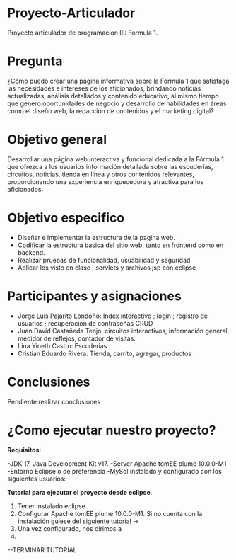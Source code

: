# Proyecto-Articulador
Proyecto articulador de programacion III: Formula 1.

# Pregunta 

¿Cómo puedo crear una página informativa sobre la Fórmula 1 que satisfaga las necesidades e intereses de los aficionados, brindando noticias actualizadas, análisis detallados y contenido educativo, al mismo tiempo que genero oportunidades de negocio y desarrollo de habilidades en áreas como el diseño web, la redacción de contenidos y el marketing digital?

# Objetivo general
Desarrollar una página web interactiva y funcional dedicada a la Fórmula 1 que ofrezca a los usuarios información detallada sobre las escuderías, circuitos, noticias, tienda en línea y otros contenidos relevantes, proporcionando una experiencia enriquecedora y atractiva para los aficionados.

# Objetivo especifico
- Diseñar e implementar la estructura de la pagina web.
- Codificar la estructura basica del sitio web, tanto en frontend como en backend.
- Realizar pruebas de funcionalidad, usuabilidad y seguridad.
- Aplicar los visto en clase , servlets y archivos jsp con eclipse 

# Participantes y asignaciones
- Jorge Luis Pajarito Londoño: Index interactivo ; login ; registro de usuarios ; recuperacion de contraseñas CRUD
- Juan David Castañeda Tenjo: circuitos interactivos, información general, medidor de reflejos, contador de visitas.
- Lina Yineth Castro: Escuderias
- Cristian Eduardo Rivera: Tienda, carrito, agregar, productos

# Conclusiones

Pendiente realizar conclusiones

# ¿Como ejecutar nuestro proyecto?

**Requisitos:**

-JDK 17. Java Development Kit v17.
-Server Apache tomEE plume 10.0.0-M1
-Entorno Eclipse o de preferencia
-MySql instalado y configurado con los siguientes usuarios:

**Tutorial para ejecutar el proyecto desde eclipse**.

1. Tener instalado eclipse.
2. Configurar Apache tomEE plume 10.0.0-M1. Si no cuenta con la instalación guiese del siguiente tutorial ->
3. Una vez configurado, nos dirimos a 
4. 

--TERMINAR TUTORIAL
